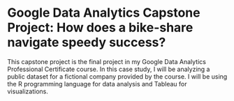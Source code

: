 # Google Data Analytics Capstone Project: How does a bike-share navigate speedy success?

This capstone project is the final project in my Google Data Analytics Professional Certificate course. In this case study, I will be analyzing a public dataset for a fictional company provided by the course. I will be using the R programming language for data analysis and Tableau for visualizations.
